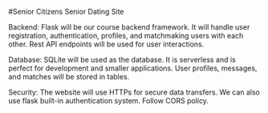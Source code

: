 #Senior Citizens Senior Dating Site





Backend: Flask will be our course backend framework. It will handle user registration, authentication, profiles, and matchmaking users with each other. Rest API endpoints will be used for user interactions. 

Database: SQLite will be used as the database. It is serverless and is perfect for development and smaller applications. User profiles, messages, and matches will be stored in tables. 

Security: The website will use HTTPs for secure data transfers. We can also use flask built-in authentication system. Follow CORS policy. 
